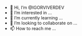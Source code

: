 - 👋 Hi, I’m @IGORVIVERDEV
- 👀 I’m interested in ...
- 🌱 I’m currently learning ...
- 💞️ I’m looking to collaborate on ...
- 📫 How to reach me ...

<!---
IGORVIVERDEV/IGORVIVERDEV is a ✨ special ✨ repository because its `README.md` (this file) appears on your GitHub profile.
You can click the Preview link to take a look at your changes.
--->
